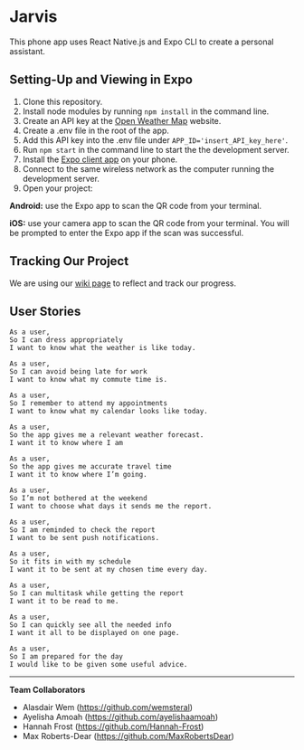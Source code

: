 # Jarvis #

  This phone app uses React Native.js and Expo CLI to create a personal assistant.

## Setting-Up and Viewing in Expo
1. Clone this repository.
2. Install node modules by running `npm install` in the command line.
3. Create an API key at the [Open Weather Map](https://openweathermap.org/forecast5) website.
4. Create a .env file in the root of the app.
5. Add this API key into the .env file under `APP_ID='insert_API_key_here'`.
6. Run `npm start` in the command line to start the the development server.
7. Install the [Expo client app](https://expo.io/) on your phone.
8. Connect to the same wireless network as the computer running the development server.
9. Open your project:

**Android:** use the Expo app to scan the QR code from your terminal.

**iOS:** use your camera app to scan the QR code from your terminal. You will be prompted to enter the Expo app if the scan was successful.

## Tracking Our Project

  We are using our [wiki page](https://github.com/Hannah-Frost/Jarvis-App/wiki) to reflect and track our progress.

## User Stories
```
As a user,
So I can dress appropriately
I want to know what the weather is like today.
```
```
As a user,
So I can avoid being late for work
I want to know what my commute time is.
```
```
As a user,
So I remember to attend my appointments
I want to know what my calendar looks like today.
```
```
As a user,
So the app gives me a relevant weather forecast.
I want it to know where I am
```
```
As a user,
So the app gives me accurate travel time
I want it to know where I’m going.
```
```
As a user,
So I’m not bothered at the weekend
I want to choose what days it sends me the report.
```
```
As a user,
So I am reminded to check the report
I want to be sent push notifications.
```
```
As a user,
So it fits in with my schedule
I want it to be sent at my chosen time every day.
```
```
As a user,
So I can multitask while getting the report
I want it to be read to me.
```
```
As a user,
So I can quickly see all the needed info
I want it all to be displayed on one page.
```
```
As a user,
So I am prepared for the day
I would like to be given some useful advice.
```

---
**Team Collaborators**

* Alasdair Wem (https://github.com/wemsteral)
* Ayelisha Amoah (https://github.com/ayelishaamoah)
* Hannah Frost (https://github.com/Hannah-Frost)
* Max Roberts-Dear (https://github.com/MaxRobertsDear)
